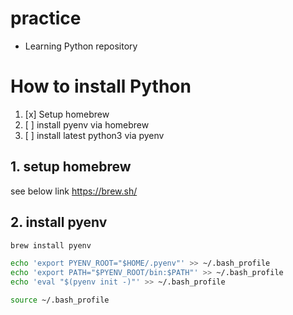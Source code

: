 # practice
 - Learning Python repository


# How to install Python

1. [x] Setup homebrew
2. [ ] install pyenv via homebrew
3. [ ] install latest python3 via pyenv

## 1. setup homebrew

see below link
https://brew.sh/

## 2. install pyenv

```install.sh
brew install pyenv

echo 'export PYENV_ROOT="$HOME/.pyenv"' >> ~/.bash_profile
echo 'export PATH="$PYENV_ROOT/bin:$PATH"' >> ~/.bash_profile
echo 'eval "$(pyenv init -)"' >> ~/.bash_profile

source ~/.bash_profile
```
